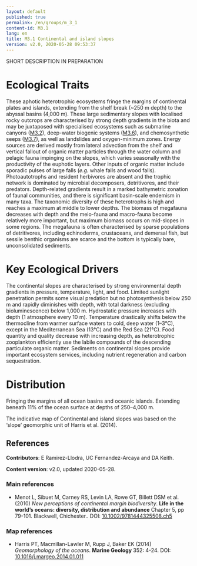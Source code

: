 ```yaml
---
layout: default
published: true
permalink: /en/groups/m_3_1
content-id: M3.1
lang: en
title: M3.1 Continental and island slopes
version: v2.0, 2020-05-28 09:53:37
---
```


SHORT DESCRIPTION IN PREPARATION

# Ecological Traits
 
These aphotic heterotrophic ecosystems fringe the margins of continental plates and islands, extending from the shelf break (~250 m depth) to the abyssal basins (4,000 m). These large sedimentary slopes with localised rocky outcrops are characterised by strong depth gradients in the biota and may be juxtaposed with specialised ecosystems such as submarine canyons ([M3.2](/explore/groups/M3.2)), deep-water biogenic systems ([M3.6](/explore/groups/M3.6)), and chemosynthetic seeps ([M3.7](/explore/groups/M3.7)), as well as landslides and oxygen-minimum zones. Energy sources are derived mostly from lateral advection from the shelf and vertical fallout of organic matter particles through the water column and pelagic fauna impinging on the slopes, which varies seasonally with the productivity of the euphotic layers. Other inputs of organic matter include sporadic pulses of large falls (_e.g._ whale falls and wood falls). Photoautotrophs and resident herbivores are absent and the trophic network is dominated by microbial decomposers, detritivores, and their predators. Depth-related gradients result in a marked bathymetric zonation of faunal communities, and there is significant basin-scale endemism in many taxa. The taxonomic diversity of these heterotrophs is high and reaches a maximum at middle to lower depths. The biomass of megafauna decreases with depth and the meio-fauna and macro-fauna become relatively more important, but maximum biomass occurs on mid-slopes in some regions. The megafauna is often characterised by sparse populations of detritivores, including echinoderms, crustaceans, and demersal fish, but sessile benthic organisms are scarce and the bottom is typically bare, unconsolidated sediments.
 
# Key Ecological Drivers
 
The continental slopes are characterised by strong environmental depth gradients in pressure, temperature, light, and food. Limited sunlight penetration permits some visual predation but no photosynthesis below 250 m and rapidly diminishes with depth, with total darkness (excluding bioluminescence) below 1,000 m. Hydrostatic pressure increases with depth (1 atmosphere every 10 m). Temperature drastically shifts below the thermocline from warmer surface waters to cold, deep water (1–3°C), except in the Mediterranean Sea (13°C) and the Red Sea (21°C). Food quantity and quality decrease with increasing depth, as heterotrophic zooplankton efficiently use the labile compounds of the descending particulate organic matter. Sediments on continental slopes provide important ecosystem services, including nutrient regeneration and carbon sequestration.
 
# Distribution
 
Fringing the margins of all ocean basins and oceanic islands. Extending beneath 11% of the ocean surface at depths of 250–4,000 m.

The indicative map of Continental and island slopes was based on the ‘slope’ geomorphic unit of Harris et al. (2014).

## References

**Contributors**: E Ramirez-Llodra, UC Fernandez-Arcaya and DA Keith.

**Content version**: v2.0, updated 2020-05-28.

### Main references
* Menot L, Sibuet M, Carney RS, Levin LA, Rowe GT, Billett DSM et al.  (2010) *New perceptions of continental margin biodiversity*. **Life in the world’s oceans: diversity, distribution and abundance** Chapter 5, pp 79-101. Blackwell, Chichester.. DOI: [10.1002/9781444325508.ch5](http://doi.org/10.1002/9781444325508.ch5)

### Map references
* Harris PT, Macmillan-Lawler M, Rupp J, Baker EK  (2014) *Geomorphology of the oceans*. **Marine Geology** 352: 4-24. DOI: [10.1016/j.margeo.2014.01.011](http://doi.org/10.1016/j.margeo.2014.01.011)


